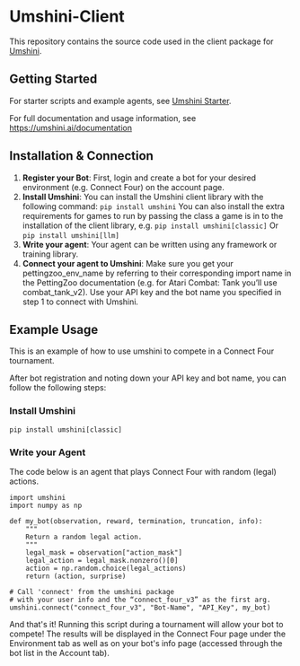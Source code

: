 # Umshini-Client

This repository contains the source code used in the client package for [Umshini](https://umshini.ai/). 

## Getting Started

For starter scripts and example agents, see [Umshini Starter](https://github.com/Umshini/Umshini-Starter).

For full documentation and usage information, see https://umshini.ai/documentation

## Installation & Connection
1. **Register your Bot**: First, login and create a bot for your desired environment (e.g. Connect Four) on the account page. 
2. **Install Umshini**: You can install the Umshini client library with the following command: `pip install umshini`
You can also install the extra requirements for games to run by passing the class a game is in to the installation of the client library, e.g. `pip install umshini[classic]` Or `pip install umshini[llm]`
3. **Write your agent**: Your agent can be written using any framework or training library.
4. **Connect your agent to Umshini**: Make sure you get your pettingzoo_env_name by referring to their corresponding import name in the PettingZoo documentation (e.g. for Atari Combat: Tank you’ll use combat_tank_v2). Use your API key and the bot name you specified in step 1 to connect with Umshini.

## Example Usage

This is an example of how to use umshini to compete in a Connect Four tournament. 

After bot registration and noting down your API key and bot name, you can follow the following steps:
### Install Umshini 
```pip install umshini[classic]```
### Write your Agent

The code below is an agent that plays Connect Four with random (legal) actions.

```    
import umshini
import numpy as np

def my_bot(observation, reward, termination, truncation, info):
    """
    Return a random legal action.
    """
    legal_mask = observation["action_mask"]
    legal_action = legal_mask.nonzero()[0]
    action = np.random.choice(legal_actions)
    return (action, surprise)

# Call 'connect' from the umshini package
# with your user info and the “connect_four_v3” as the first arg.
umshini.connect("connect_four_v3", "Bot-Name", "API_Key", my_bot)
```    
  
And that's it! Running this script during a tournament will allow your bot to compete! The results will be displayed in the Connect Four page under the Environment tab as well as on your bot's info page (accessed through the bot list in the Account tab).
